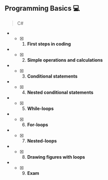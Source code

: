 ## Programming Basics :computer:
> C#                                            
* - [x] 1. **First steps in coding**
* - [x] 2. **Simple operations and calculations**
* - [x] 3. **Conditional statements**
* - [x] 4. **Nested conditional statements**
* - [x] 5. **While-loops**
* - [x] 6. **For-loops**
* - [x] 7. **Nested-loops**
* - [x] 8. **Drawing figures with loops**
* - [x] 9. **Exam**
